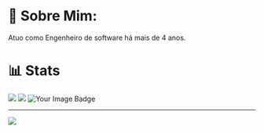 # 💫 Sobre Mim:
Atuo como Engenheiro de software há mais de 4 anos.

# 📊  Stats
![](https://github-readme-streak-stats.herokuapp.com/?user=LuizFernandesOliveira&theme=dark&border_radius=5.4&locale=pt_BR&card_width=500)
![](https://github-readme-stats.vercel.app/api/top-langs/?username=LuizFernandesOliveira&theme=dark&hide_border=false&include_all_commits=true&count_private=true&layout=compact)
<img src="https://tryhackme-badges.s3.amazonaws.com/lfooficial.png" alt="Your Image Badge" />

---
[![](https://visitcount.itsvg.in/api?id=LuizFernandesOliveira&icon=0&color=0)](https://visitcount.itsvg.in)

<!-- Proudly created with GPRM ( https://gprm.itsvg.in ) -->
